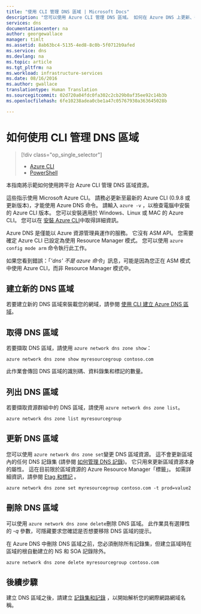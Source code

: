 ```yaml
---
title: "使用 CLI 管理 DNS 區域 | Microsoft Docs"
description: "您可以使用 Azure CLI 管理 DNS 區域。 如何在 Azure DNS 上更新、刪除及建立 DNS 區域"
services: dns
documentationcenter: na
author: georgewallace
manager: timlt
ms.assetid: 8ab63bc4-5135-4ed8-8c0b-5f0712b9afed
ms.service: dns
ms.devlang: na
ms.topic: article
ms.tgt_pltfrm: na
ms.workload: infrastructure-services
ms.date: 08/16/2016
ms.author: gwallace
translationtype: Human Translation
ms.sourcegitcommit: 02d720a04fdc0fa302c2cb29b0af35ee92c14b3b
ms.openlocfilehash: 6fe10238adea0cbe1a47c05767930a363645028b

---
```


# <a name="how-to-manage-dns-zones-using-cli"></a>如何使用 CLI 管理 DNS 區域

> [!div class="op_single_selector"]
> * [Azure CLI](dns-operations-dnszones-cli.md)
> * [PowerShell](dns-operations-dnszones.md)

本指南將示範如何使用跨平台 Azure CLI 管理 DNS 區域資源。

這些指示使用 Microsoft Azure CLI。 請務必更新至最新的 Azure CLI (0.9.8 或更新版本)，才能使用 Azure DNS 命令。 請輸入 `azure -v` ，以檢查電腦中安裝的 Azure CLI 版本。 您可以安裝適用於 Windows、Linux 或 MAC 的 Azure CLI。 您可以在 [安裝 Azure CLI](../xplat-cli-install.md)中取得詳細資訊。

Azure DNS 是僅能以 Azure 資源管理員運作的服務。 它沒有 ASM API。 您需要確定 Azure CLI 已設定為使用 Resource Manager 模式。 您可以使用 `azure config mode arm` 命令執行此工作。

如果您看到錯誤：「*'dns' 不是 azure 命令*」訊息，可能是因為您正在 ASM 模式中使用 Azure CLI，而非 Resource Manager 模式中。

## <a name="create-a-new-dns-zone"></a>建立新的 DNS 區域

若要建立新的 DNS 區域來裝載您的網域，請參閱 [使用 CLI 建立 Azure DNS 區域](dns-getstarted-create-dnszone-cli.md)。

## <a name="get-a-dns-zone"></a>取得 DNS 區域

若要擷取 DNS 區域，請使用 `azure network dns zone show`：

```azurecli
azure network dns zone show myresourcegroup contoso.com
```

此作業會傳回 DNS 區域的識別碼、資料錄集和標記的數量。

## <a name="list-dns-zones"></a>列出 DNS 區域

若要擷取資源群組中的 DNS 區域，請使用 `azure network dns zone list`。

```azurecli
azure network dns zone list myresourcegroup
```

## <a name="update-a-dns-zone"></a>更新 DNS 區域

您可以使用 `azure network dns zone set`變更 DNS 區域資源。 這不會更新區域內的任何 DNS 記錄集 (請參閱 [如何管理 DNS 記錄](dns-operations-recordsets.md))。 它只用來更新區域資源本身的屬性。 這在目前限於區域資源的 Azure Resource Manager「標籤」。 如需詳細資訊，請參閱 [Etag 和標記](dns-getstarted-create-dnszone.md#tagetag) 。

```azurecli
azure network dns zone set myresourcegroup contoso.com -t prod=value2
```

## <a name="delete-a-dns-zone"></a>刪除 DNS 區域

可以使用 `azure network dns zone delete`刪除 DNS 區域。 此作業具有選擇性的 *-q* 參數，可隱藏要求您確認是否想要移除 DNS 區域的提示。

在 Azure DNS 中刪除 DNS 區域之前，您必須刪除所有記錄集，但建立區域時在區域的根自動建立的 NS 和 SOA 記錄除外。

```azurecli
azure network dns zone delete myresourcegroup contoso.com
```

## <a name="next-steps"></a>後續步驟

建立 DNS 區域之後，請建立 [記錄集和記錄](dns-getstarted-create-recordset-cli.md) ，以開始解析您的網際網路網域名稱。




<!--HONumber=Nov16_HO3-->


